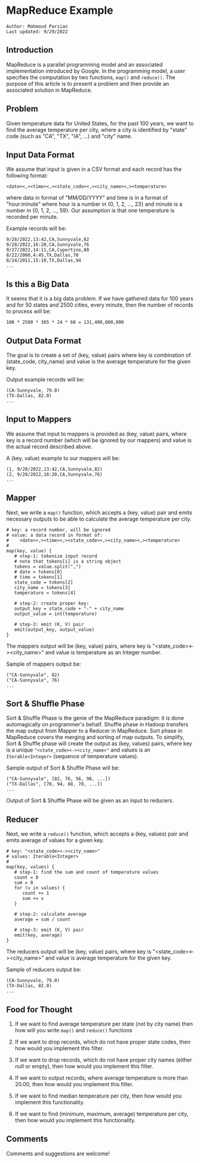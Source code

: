# MapReduce Example

	Author: Mahmoud Parsian
	Last updated: 9/29/2022

## Introduction

MapReduce is a parallel programming model 
and an associated implementation introduced 
by Google. In the programming model, a user 
specifies the computation by two functions, 
`map()` and `reduce()`. The purpose of this 
article is to present a problem and then 
provide an associated solution in MapReduce.
	
## Problem 

Given temperature data for United States,
for the past 100 years, we want to find 
the average temperature per city, where a 
city is identified by "state" code (such 
as "CA", "TX", "IA", ...) and "city" name.

## Input Data Format

We assume that input is given in a CSV format
and each record has the following format:

	<date><,><time><,><state_code><,><city_name><,><temperature>

where data in format of "MM/DD/YYYY" and time 
is in a format of "hour:minute" where hour
is a number in {0, 1, 2, ..., 23} and minute 
is a number in {0, 1, 2, ..., 59}. Our assumption 
is that one temperature is recorded per minute.
	
Example records will be:

	9/28/2022,13:42,CA,Sunnyvale,82
	9/28/2022,16:20,CA,Sunnyvale,76
	9/27/2022,14:11,CA,Cupertino,88
	8/22/2000,4:45,TX,Dallas,70
	8/24/2011,15:10,TX,Dallas,94
	...

## Is this a Big Data

It seems that it is a big data problem.
If we have gathered data for 100 years
and for 50 states and 2500 cities, every
minute, then the number of records to process 
will be:

	100 * 2500 * 365 * 24 * 60 = 131,400,000,000


## Output Data Format	

The goal is to create a set of (key, value) pairs
where key is combination of (state_code, city_name)
and value is the average temperature for the 
given key.

Output example records will be:
	
	(CA-Sunnyvale, 79.0)
	(TX-Dallas, 82.0)
	...

## Input to Mappers

We assume that input to mappers is provided as
(key, value) pairs, where key is a record number 
(which will be ignored by our mappers) and value
is the actual record described above.

A (key, value) example to our mappers will be:
	
	(1, 9/28/2022,13:42,CA,Sunnyvale,82)
	(2, 9/28/2022,16:20,CA,Sunnyvale,76)
	...
	
## Mapper

Next, we write a `map()` function, which accepts
a (key, value) pair and emits necessary outputs
to be able to calculate the average temperature 
per city.

	# key: a record number, will be ignored
	# value: a data record in format of:
	#    <date><,><time><,><state_code><,><city_name><,><temperature>
	#
	map(key, value) {
	   # step-1: tokenize input record
	   # note that tokens[i] is a string object
	   tokens = value.split(",")
	   # date = tokens[0]
	   # time = tokens[1]
	   state_code = tokens[2]
	   city_name = tokens[3]
	   temperature = tokens[4]
	   
	   # step-2: create proper key:
	   output_key = state_code + "-" + city_name
	   output_value = int(temperature)
	   
	   # step-3: emit (K, V) pair
	   emit(output_key, output_value)
	}	
	
The mappers output will be (key, value) pairs,
where key is "<state_code><-><city_name>"
and value is temperature as an Integer number.

Sample of mappers output be:

	("CA-Sunnyvale", 82)
	("CA-Sunnyvale", 76)
	...
	
## Sort & Shuffle Phase

Sort & Shuffle Phase is the genie of the MapReduce
paradigm: it is done automagically on programmer's 
behalf. Shuffle phase in Hadoop transfers the map 
output from Mapper to a Reducer in MapReduce. Sort 
phase in MapReduce covers the merging and sorting 
of map outputs. To simplify, Sort & Shuffle phase 
will create the output as (key, values) pairs, where 
key is a unique `"<state_code><-><city_name>"`
and values is an `Iterable<Integer>` (sequence of
temperature values).

Sample output of Sort & Shuffle Phase will be:

	("CA-Sunnyvale", [82, 76, 56, 98, ...])
	("TX-Dallas", [70, 94, 88, 70, ...])
	...

Output of Sort & Shuffle Phase will be given as 
an input to reducers.

## Reducer

Next, we write a `reduce()` function, which accepts
a (key, values) pair and emits average of values
for a given key.


	# key: "<state_code><-><city_name>"
	# values: Iterable<Integer>
	#
	map(key, values) {
	   # step-1: find the sum and count of temperature values
	   count = 0
	   sum = 0
	   for (v in values) {
	      count += 1
	      sum += v
	   }
	   
	   # step-2: calculate average
	   average = sum / count	   
	   
	   # step-3: emit (K, V) pair
	   emit(key, average)
	}	
	
The reducers output will be (key, value) pairs,
where key is "<state_code><-><city_name>"
and value is average temperature for the given key.

Sample of reducers output be:

	(CA-Sunnyvale, 79.0)
	(TX-Dallas, 82.0)
	...
	
## Food for Thought

1. If we want to find average temperature per state
   (not by city name) then how will you write `map()` 
   and `reduce()` functions
  
2. If we want to drop records, which do not have proper
   state codes, then how would you implement this filter.
   
3. If we want to drop records, which do not have proper
   city names (either null or empty), then how would you 
   implement this filter.

4. If we want to output records, where average temperature
   is more than 20.00,  then how would you implement this filter.

5. If we want to find median temperature per city,
   then how would you implement this functionality.
   
6. If we want to find (minimum, maximum, average) temperature per city,
   then how would you implement this functionality.

## Comments

Comments and suggestions are welcome!		
